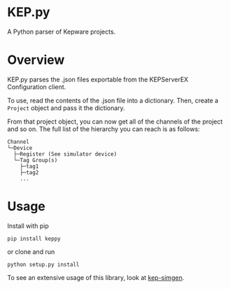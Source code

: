 KEP.py
===

A Python parser of Kepware projects.

# Overview

KEP.py parses the .json files exportable from the KEPServerEX
Configuration client.

To use, read the contents of the .json file into a dictionary. Then,
create a `Project` object and pass it the dictionary.

From that project object, you can now get all of the channels of the
project and so on. The full list of the hierarchy you can reach is as
follows:


    Channel
    └─Device 
      ├─Register (See simulator device)
      └─Tag Group(s)
        ├─tag1
        ├─tag2
        ...


# Usage

Install with pip

`pip install keppy`

or clone and run

`python setup.py install`

To see an extensive usage of this library, look at
[kep-simgen](https://github.com/jmbeach/kep-simgen).
